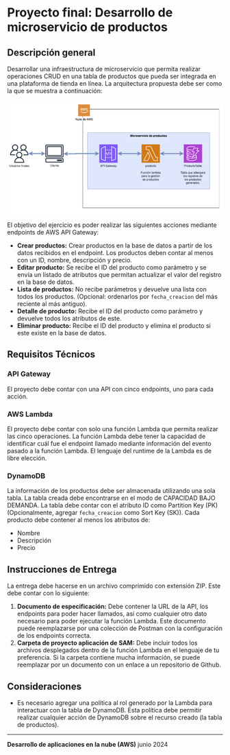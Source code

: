 # Proyecto final: Desarrollo de microservicio de productos

## Descripción general

Desarrollar una infraestructura de microservicio que permita realizar operaciones CRUD en una tabla de productos que pueda ser integrada en una plataforma de tienda en línea. La arquitectura propuesta debe ser como la que se muestra a continuación:

![alt text](image.png)

El objetivo del ejercicio es poder realizar las siguientes acciones mediante endpoints de AWS API Gateway:

- **Crear productos:** Crear productos en la base de datos a partir de los datos recibidos en el endpoint. Los productos deben contar al menos con un ID, nombre, descripción y precio.
- **Editar producto:** Se recibe el ID del producto como parámetro y se envía un listado de atributos que permitan actualizar el valor del registro en la base de datos.
- **Lista de productos:** No recibe parámetros y devuelve una lista con todos los productos. (Opcional: ordenarlos por `fecha_creacion` del más reciente al más antiguo).
- **Detalle de producto:** Recibe el ID del producto como parámetro y devuelve todos los atributos de este.
- **Eliminar producto:** Recibe el ID del producto y elimina el producto si este existe en la base de datos.

## Requisitos Técnicos

### API Gateway

El proyecto debe contar con una API con cinco endpoints, uno para cada acción.

### AWS Lambda

El proyecto debe contar con solo una función Lambda que permita realizar las cinco operaciones. La función Lambda debe tener la capacidad de identificar cuál fue el endpoint llamado mediante información del evento pasado a la función Lambda. El lenguaje del runtime de la Lambda es de libre elección.

### DynamoDB

La información de los productos debe ser almacenada utilizando una sola tabla. La tabla creada debe encontrarse en el modo de CAPACIDAD BAJO DEMANDA. La tabla debe contar con el atributo ID como Partition Key (PK) (Opcionalmente, agregar `fecha_creacion` como Sort Key (SK)). Cada producto debe contener al menos los atributos de:

- Nombre
- Descripción
- Precio

## Instrucciones de Entrega

La entrega debe hacerse en un archivo comprimido con extensión ZIP. Este debe contar con lo siguiente:

1. **Documento de especificación:** Debe contener la URL de la API, los endpoints para poder hacer llamados, así como cualquier otro dato necesario para poder ejecutar la función Lambda. Este documento puede reemplazarse por una colección de Postman con la configuración de los endpoints correcta.
2. **Carpeta de proyecto aplicación de SAM:** Debe incluir todos los archivos desplegados dentro de la función Lambda en el lenguaje de tu preferencia. Si la carpeta contiene mucha información, se puede reemplazar por un documento con un enlace a un repositorio de Github.

## Consideraciones

- Es necesario agregar una política al rol generado por la Lambda para interactuar con la tabla de DynamoDB. Esta política debe permitir realizar cualquier acción de DynamoDB sobre el recurso creado (la tabla de productos).

---

**Desarrollo de aplicaciones en la nube (AWS)**
junio 2024
